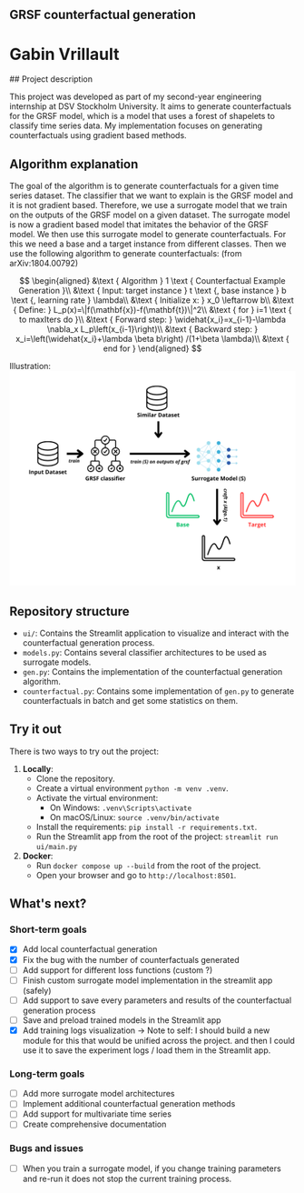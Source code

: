 ## GRSF counterfactual generation

# Gabin Vrillault

## Project description

This project was developed as part of my second-year engineering internship at DSV Stockholm University. It aims to generate counterfactuals for the GRSF model, which is a model that uses a forest of shapelets to classify time series data. My implementation focuses on generating counterfactuals using gradient based methods. 

## Algorithm explanation

The goal of the algorithm is to generate counterfactuals for a given time series dataset. The classifier that we want to explain is the GRSF model and it is not gradient based. Therefore, we use a surrogate model that we train on the outputs of the GRSF model on a given dataset. The surrogate model is now a gradient based model that imitates the behavior of the GRSF model. We then use this surrogate model to generate counterfactuals. For this we need a base and a target instance from different classes.
Then we use the following algorithm to generate counterfactuals:
(from arXiv:1804.00792)

$$
\begin{aligned}
&\text { Algorithm } 1 \text { Counterfactual Example Generation }\\
&\text { Input: target instance } t \text {, base instance } b \text {, learning rate } \lambda\\
&\text { Initialize x: } x_0 \leftarrow b\\
&\text { Define: } L_p(x)=\|f(\mathbf{x})-f(\mathbf{t})\|^2\\
&\text { for } i=1 \text { to maxIters do }\\
&\text { Forward step: } \widehat{x_i}=x_{i-1}-\lambda \nabla_x L_p\left(x_{i-1}\right)\\
&\text { Backward step: } x_i=\left(\widehat{x_i}+\lambda \beta b\right) /(1+\beta \lambda)\\
&\text { end for }
\end{aligned}
$$


Illustration:
![Counterfactuals Generation](./static/algorithm.png)


## Repository structure
- `ui/`: Contains the Streamlit application to visualize and interact with the counterfactual generation process.
- `models.py`: Contains several classifier architectures to be used as surrogate models.
- `gen.py`: Contains the implementation of the counterfactual generation algorithm.
- `counterfactual.py`: Contains some implementation of `gen.py` to generate counterfactuals in batch and get some statistics on them.


## Try it out
There is two ways to try out the project:
1. **Locally**: 
   - Clone the repository.
   - Create a virtual environment `python -m venv .venv`.
    - Activate the virtual environment:
      - On Windows: `.venv\Scripts\activate`
      - On macOS/Linux: `source .venv/bin/activate`
    - Install the requirements: `pip install -r requirements.txt`.
    - Run the Streamlit app from the root of the project: `streamlit run ui/main.py`
2. **Docker**:
   - Run `docker compose up --build` from the root of the project.
   - Open your browser and go to `http://localhost:8501`.

## What's next?
### Short-term goals
- [X] Add local counterfactual generation
- [X] Fix the bug with the number of counterfactuals generated
- [ ] Add support for different loss functions (custom ?)
- [ ] Finish custom surrogate model implementation in the streamlit app (safely)
- [ ] Add support to save every parameters and results of the counterfactual generation process
- [ ] Save and preload trained models in the Streamlit app
- [X] Add training logs visualization
      -> Note to self: I should build a new module for this that would be unified across the project.
      and then I could use it to save the experiment logs / load them in the Streamlit app.

### Long-term goals
- [ ] Add more surrogate model architectures
- [ ] Implement additional counterfactual generation methods
- [ ] Add support for multivariate time series
- [ ] Create comprehensive documentation

### Bugs and issues
- [ ] When you train a surrogate model, if you change training parameters and re-run it does not stop the current training process.